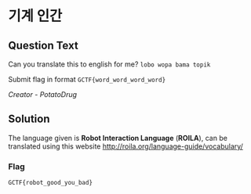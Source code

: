 # 기계 인간

## Question Text

Can you translate this to english for me? `lobo wopa bama topik`

Submit flag in format `GCTF{word_word_word_word}`

*Creator - PotatoDrug*

## Solution
The language given is **Robot Interaction Language** (**ROILA**), can be translated using this website http://roila.org/language-guide/vocabulary/

### Flag
`GCTF{robot_good_you_bad}`
